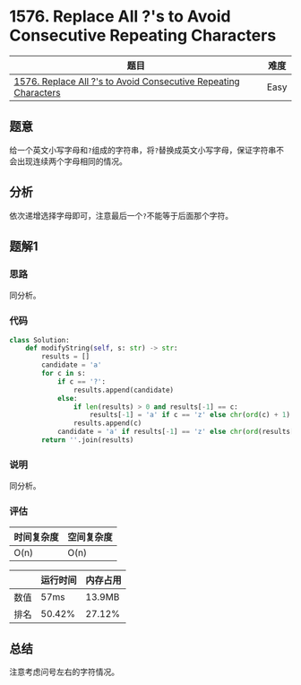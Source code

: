 # 1576. Replace All ?'s to Avoid Consecutive Repeating Characters

| 题目 | 难度 |
| ---- | ---- |
| [1576. Replace All ?'s to Avoid Consecutive Repeating Characters](https://leetcode.com/problems/replace-all-s-to-avoid-consecutive-repeating-characters/) | Easy |

## 题意

给一个英文小写字母和`?`组成的字符串，将`?`替换成英文小写字母，保证字符串不会出现连续两个字母相同的情况。

## 分析

依次递增选择字母即可，注意最后一个`?`不能等于后面那个字符。

## 题解1

### 思路

同分析。

### 代码

```python
class Solution:
    def modifyString(self, s: str) -> str:
        results = []
        candidate = 'a'
        for c in s:
            if c == '?':
                results.append(candidate)
            else:
                if len(results) > 0 and results[-1] == c:
                    results[-1] = 'a' if c == 'z' else chr(ord(c) + 1)
                results.append(c)
            candidate = 'a' if results[-1] == 'z' else chr(ord(results[-1]) + 1)
        return ''.join(results)
```

### 说明

同分析。

### 评估

| 时间复杂度 | 空间复杂度 |
| ---- | ---- |
| O(n) | O(n) |

| | 运行时间 | 内存占用 |
| ---- | ---- | ---- |
| 数值 | 57ms | 13.9MB |
| 排名 | 50.42% | 27.12% |

## 总结

注意考虑问号左右的字符情况。
